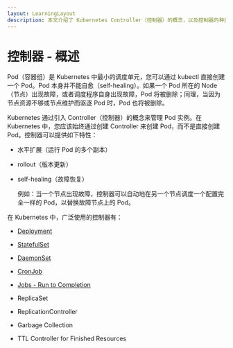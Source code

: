 ```yaml
---
layout: LearningLayout
description: 本文介绍了 Kubernetes Controller（控制器）的概念，以及控制器的种类
---
```


# 控制器 - 概述

Pod（容器组）是 Kubernetes 中最小的调度单元，您可以通过 kubectl 直接创建一个 Pod。Pod 本身并不能自愈（self-healing）。如果一个 Pod 所在的 Node （节点）出现故障，或者调度程序自身出现故障，Pod 将被删除；同理，当因为节点资源不够或节点维护而驱逐 Pod 时，Pod 也将被删除。

Kubernetes 通过引入 Controller（控制器）的概念来管理 Pod 实例。在 Kubernetes 中，您应该始终通过创建 Controller 来创建 Pod，而不是直接创建 Pod。控制器可以提供如下特性：
* 水平扩展（运行 Pod 的多个副本）
* rollout（版本更新）
* self-healing（故障恢复）

  例如：当一个节点出现故障，控制器可以自动地在另一个节点调度一个配置完全一样的 Pod，以替换故障节点上的 Pod。

在 Kubernetes 中，广泛使用的控制器有：

* [Deployment](./wl-deployment.html) <Badge text="Kuboard 已支持" type="success"/>
* [StatefulSet](./wl-statefulset.html) <Badge text="Kuboard 已支持" type="success"/>
* [DaemonSet](./wl-daemonset.html) <Badge text="Kuboard 已支持" type="success"/>

* [CronJob](./wl-cronjob.html) <Badge text="Kuboard 正在计划中" type="warn"/>
* [Jobs - Run to Completion](./wl-job.html) <Badge text="Kuboard 正在计划中" type="warn"/>

* ReplicaSet <Badge text="Kuboard 暂不支持" type="warn"/>
* ReplicationController <Badge text="Kuboard 暂不支持" type="warn"/>
* Garbage Collection <Badge text="Kuboard 暂不支持" type="warn"/>
* TTL Controller for Finished Resources <Badge text="Kuboard 暂不支持" type="warn"/>
